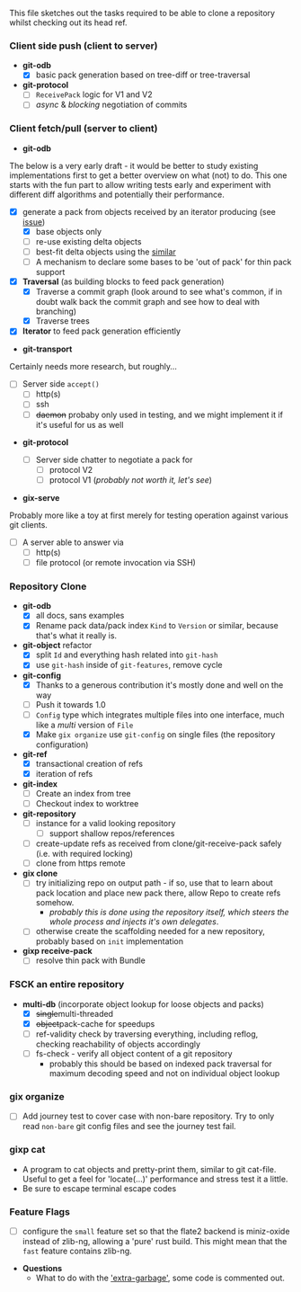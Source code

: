 This file sketches out the tasks required to be able to clone a repository whilst checking out its head ref.

### Client side push (client to server)

* **git-odb**
  * [x] basic pack generation based on tree-diff or tree-traversal

* **git-protocol**
  * [ ] `ReceivePack` logic for V1 and V2
  * [ ] _async_ & _blocking_ negotiation of commits
  
### Client fetch/pull (server to client)

* **git-odb**

The below is a very early draft - it would be better to study existing implementations first to get a better overview on what (not) to do.
This one starts with the fun part to allow writing tests early and experiment with different diff algorithms and potentially their performance.
  
* [x] generate a pack from objects received by an iterator producing (see [issue][pack-mvp])
  * [x] base objects only
  * [ ] re-use existing delta objects
  * [ ] best-fit delta objects using the [similar][sim-crate]
  * [ ] A mechanism to declare some bases to be 'out of pack' for thin pack support
* [x] **Traversal** (as building blocks to feed pack generation)
  * [x] Traverse a commit graph (look around to see what's common, if in doubt walk back the commit graph and see how to deal with branching)
  * [x] Traverse trees
* [x] **Iterator** to feed pack generation efficiently

[pack-mvp]: https://github.com/Byron/gitoxide/issues/67

* **git-transport**

Certainly needs more research, but roughly…
  
* [ ] Server side `accept()`
  * [ ] http(s)
  * [ ] ssh
  * [ ] ~~daemon~~ probaby only used in testing, and we might implement it if it's useful for us as well
  
* **git-protocol**
  
  * [ ] Server side chatter to negotiate a pack for
    * [ ] protocol V2
    * [ ] protocol V1 (_probably not worth it, let's see_)
  
* **gix-serve**

Probably more like a toy at first merely for testing operation against various git clients.
  
  * [ ] A server able to answer via
    * [ ] http(s)
    * [ ] file protocol (or remote invocation via SSH)
  
[sim-crate]: https://crates.io/crates/similar

### Repository Clone

* **git-odb**
  * [x] all docs, sans examples
  * [x] Rename pack data/pack index `Kind` to `Version` or similar, because that's what it really is.
* **git-object** refactor
  * [x] split `Id` and everything hash related into `git-hash`
  * [x] use `git-hash` inside of `git-features`, remove cycle
* **git-config**
  * [x] Thanks to a generous contribution it's mostly done and well on the way
  * [ ] Push it towards 1.0
  * [ ] `Config` type which integrates multiple files into one interface, much like a *multi* version of `File`
  * [x] Make `gix organize` use `git-config` on single files (the repository configuration)
* **git-ref**
  * [x] transactional creation of refs
  * [x] iteration of refs
* **git-index**
  * [ ] Create an index from tree
  * [ ] Checkout index to worktree
* **git-repository**
  * [ ] instance for a valid looking repository
    * [ ] support shallow repos/references
  * [ ] create-update refs as received from clone/git-receive-pack safely (i.e. with required locking)
  * [ ] clone from https remote
* **gix clone**
  * [ ] try initializing repo on output path - if so, use that to learn about pack location and place new pack there, allow Repo to create refs somehow.
    * _probably this is done using the repository itself, which steers the whole process and injects it's own delegates_.
  * [ ] otherwise create the scaffolding needed for a new repository, probably based on `init` implementation
* **gixp receive-pack**
  * [ ] resolve thin pack with Bundle

### FSCK an entire repository

* **multi-db** (incorporate object lookup for loose objects and packs)
  * [x] ~~single~~multi-threaded
  * [x] ~~object~~pack-cache for speedups
  * [ ] ref-validity check by traversing everything, including reflog, checking reachability of objects accordingly
  * [ ] fs-check - verify all object content of a git repository 
     * probably this should be based on indexed pack traversal for maximum decoding speed and not on individual
       object lookup
    
### gix organize

* [ ] Add journey test to cover case with non-bare repository. Try to only read `non-bare` git config files and see the journey test fail.

### gixp cat

* A program to cat objects and pretty-print them, similar to git cat-file. Useful to get a feel for
  'locate(…)' performance and stress test it a little.
* Be sure to escape terminal escape codes  

### Feature Flags

* [ ] configure the `small` feature set so that the flate2 backend is miniz-oxide instead of zlib-ng, allowing a 'pure' rust build. 
      This might mean that the `fast` feature contains zlib-ng.

* **Questions**
  * What to do with the ['extra-garbage'](https://github.com/Byron/gitoxide/blob/6f90beeb418480f9cd8bb7ae3b5db678b24103cb/git-commitgraph/src/file/init.rs#L248),
    some code is commented out.
